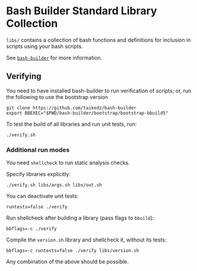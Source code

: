 # Bash Builder Standard Library Collection

`libs/` contains a collection of bash functions and definitions for inclusion in scripts using your bash scripts.

See [`bash-builder`](https://github.com/taikedz/bash-builder) for more information.

## Verifying

You need to have installed bash-builder to run verification of scripts; or, run the following to use the bootstrap version

	git clone https://github.com/taikedz/bash-builder
	export BBEXEC="$PWD/bash-builder/bootstrap/bootstrap-bbuild5"

To test the build of all libraries and run unit tests, run:

	./verify.sh

### Additional run modes

You need `shellcheck` to run static analysis checks.

Specify libraries explicitly:

	./verify.sh libs/args.sh libs/out.sh

You can deactivate unit tests:

	runtests=false ./verify

Run shellcheck after building a library (pass flags to `bbuild`):

	bbflags=-c ./verify

Compile the `version.sh` library and shellcheck it, without its tests:

	bbflags=-c runtests=false ./verify libs/version.sh

Any combination of the above should be possible.
